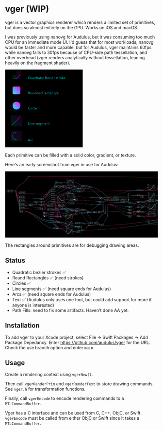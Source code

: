 # vger (WIP)

vger is a vector graphics renderer which renders a limited set of primitives, but does so almost entirely on the GPU. Works on iOS and macOS.

I was previously using nanovg for Audulus, but it was consuming too much CPU for an immediate mode UI. I'd guess that for most workloads, nanovg would be faster and more capable, but for Audulus, vger maintains 60fps while nanovg falls to 30fps because of CPU-side path tessellation, and other overhead (vger renders analytically without tessellation, leaning heavily on the fragment shader).

<img src="demo.png" alt="demo" width="256" height="256">

Each primitive can be filled with a solid color, gradient, or texture.

Here's an early screenshot from vger in use for Audulus:

<img src="bootstrap.png">

The rectangles around primitives are for debugging drawing areas.

## Status

- Quadratic bezier strokes ✅
- Round Rectangles ✅ (need strokes)
- Circles ✅
- Line segments ✅ (need square ends for Audulus)
- Arcs ✅ (need square ends for Audulus)
- Text ✅ (Audulus only uses one font, but could add support for more if anyone is interested)
- Path Fills: need to fix some artifacts. Haven't done AA yet.

## Installation

To add vger to your Xcode project, select File -> Swift Packages -> Add Package Depedancy. Enter https://github.com/audulus/vger for the URL. Check the use branch option and enter `main`.

## Usage

Create a rendering context using `vgerNew()`.

Then call `vgerRenderPrim` and `vgerRenderText` to store drawing commands. See `vger.h` for transformation functions.

Finally, call `vgerEncode` to encode rendering commands to a `MTLCommandBuffer`.

Vger has a C interface and can be used from C, C++, ObjC, or Swift. `vgerEncode` must be called from either ObjC or Swift since it takes a `MTLCommandBuffer`.
